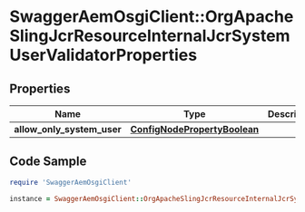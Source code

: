 # SwaggerAemOsgiClient::OrgApacheSlingJcrResourceInternalJcrSystemUserValidatorProperties

## Properties

Name | Type | Description | Notes
------------ | ------------- | ------------- | -------------
**allow_only_system_user** | [**ConfigNodePropertyBoolean**](ConfigNodePropertyBoolean.md) |  | [optional] 

## Code Sample

```ruby
require 'SwaggerAemOsgiClient'

instance = SwaggerAemOsgiClient::OrgApacheSlingJcrResourceInternalJcrSystemUserValidatorProperties.new(allow_only_system_user: null)
```


